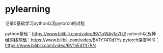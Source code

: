 # pylearning
记录0基础学习python以及pytorch的过程

python基础：https://www.bilibili.com/video/BV1qW4y1a7fU/
pytorch以及神经网络基础：https://www.bilibili.com/video/BV1Y7411d7Ys
pytorch深度学习：https://www.bilibili.com/video/BV1hE411t7RN
